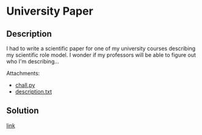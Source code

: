# University Paper

## Description

I had to write a scientific paper for one of my university courses describing
my scientific role model. I wonder if my professors will be able to figure out
who I'm describing...

Attachments:
  * [chall.py](materials/chall.py)
  * [description.txt](materials/description.txt)

## Solution

[link](solution/README.md)
